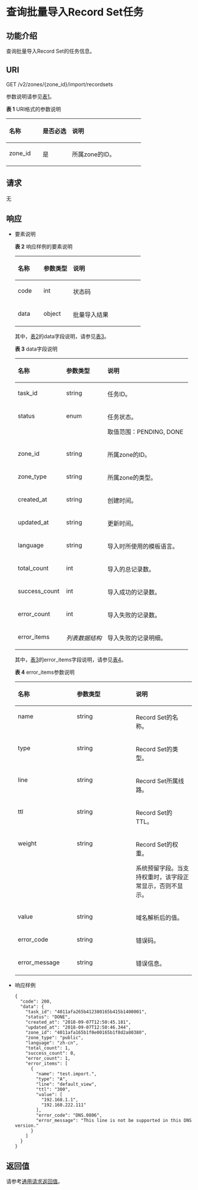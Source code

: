 # 查询批量导入Record Set任务<a name="ZH-CN_TOPIC_0130149200"></a>

## 功能介绍<a name="section29105235"></a>

查询批量导入Record Set的任务信息。

## URI<a name="section60620523"></a>

GET /v2/zones/\{zone\_id\}/import/recordsets

参数说明请参见[表1](#table40248354)。

**表 1**  URI格式的参数说明

<a name="table40248354"></a>
<table><thead align="left"><tr id="row24110047"><th class="cellrowborder" valign="top" width="24.92%" id="mcps1.2.4.1.1"><p id="p6756797"><a name="p6756797"></a><a name="p6756797"></a>名称</p>
</th>
<th class="cellrowborder" valign="top" width="21.89%" id="mcps1.2.4.1.2"><p id="p10429724"><a name="p10429724"></a><a name="p10429724"></a>是否必选</p>
</th>
<th class="cellrowborder" valign="top" width="53.190000000000005%" id="mcps1.2.4.1.3"><p id="p45492604"><a name="p45492604"></a><a name="p45492604"></a>说明</p>
</th>
</tr>
</thead>
<tbody><tr id="row67046586114158"><td class="cellrowborder" valign="top" width="24.92%" headers="mcps1.2.4.1.1 "><p id="p4583482295510"><a name="p4583482295510"></a><a name="p4583482295510"></a>zone_id</p>
</td>
<td class="cellrowborder" valign="top" width="21.89%" headers="mcps1.2.4.1.2 "><p id="p2163312295510"><a name="p2163312295510"></a><a name="p2163312295510"></a>是</p>
</td>
<td class="cellrowborder" valign="top" width="53.190000000000005%" headers="mcps1.2.4.1.3 "><p id="p6128908295528"><a name="p6128908295528"></a><a name="p6128908295528"></a>所属zone的ID。</p>
</td>
</tr>
</tbody>
</table>

## 请求<a name="section8713795"></a>

无

## 响应<a name="section11315292"></a>

-   要素说明

    **表 2**  响应样例的要素说明

    <a name="table21574462"></a>
    <table><thead align="left"><tr id="row41580444"><th class="cellrowborder" valign="top" width="20.41%" id="mcps1.2.4.1.1"><p id="p12572829"><a name="p12572829"></a><a name="p12572829"></a>名称</p>
    </th>
    <th class="cellrowborder" valign="top" width="23.47%" id="mcps1.2.4.1.2"><p id="p13543581"><a name="p13543581"></a><a name="p13543581"></a>参数类型</p>
    </th>
    <th class="cellrowborder" valign="top" width="56.120000000000005%" id="mcps1.2.4.1.3"><p id="p23288300"><a name="p23288300"></a><a name="p23288300"></a>说明</p>
    </th>
    </tr>
    </thead>
    <tbody><tr id="row7304143"><td class="cellrowborder" valign="top" width="20.41%" headers="mcps1.2.4.1.1 "><p id="p54764719"><a name="p54764719"></a><a name="p54764719"></a>code</p>
    </td>
    <td class="cellrowborder" valign="top" width="23.47%" headers="mcps1.2.4.1.2 "><p id="p5168558495612"><a name="p5168558495612"></a><a name="p5168558495612"></a>int</p>
    </td>
    <td class="cellrowborder" valign="top" width="56.120000000000005%" headers="mcps1.2.4.1.3 "><p id="p6626197095624"><a name="p6626197095624"></a><a name="p6626197095624"></a>状态码</p>
    </td>
    </tr>
    <tr id="row2133747418458"><td class="cellrowborder" valign="top" width="20.41%" headers="mcps1.2.4.1.1 "><p id="p5781953918458"><a name="p5781953918458"></a><a name="p5781953918458"></a>data</p>
    </td>
    <td class="cellrowborder" valign="top" width="23.47%" headers="mcps1.2.4.1.2 "><p id="p5469790918458"><a name="p5469790918458"></a><a name="p5469790918458"></a>object</p>
    </td>
    <td class="cellrowborder" valign="top" width="56.120000000000005%" headers="mcps1.2.4.1.3 "><p id="p5673028518536"><a name="p5673028518536"></a><a name="p5673028518536"></a>批量导入结果</p>
    </td>
    </tr>
    </tbody>
    </table>

    其中，[表2](#table21574462)的data字段说明，请参见[表3](#table18580737)。

    **表 3**  data字段说明

    <a name="table18580737"></a>
    <table><thead align="left"><tr id="zh-cn_topic_0037129968_zh-cn_topic_0037134404_row52466955175323"><th class="cellrowborder" valign="top" width="27.889999999999997%" id="mcps1.2.4.1.1"><p id="zh-cn_topic_0037129968_zh-cn_topic_0037134404_p2769858175323"><a name="zh-cn_topic_0037129968_zh-cn_topic_0037134404_p2769858175323"></a><a name="zh-cn_topic_0037129968_zh-cn_topic_0037134404_p2769858175323"></a>名称</p>
    </th>
    <th class="cellrowborder" valign="top" width="23.810000000000002%" id="mcps1.2.4.1.2"><p id="zh-cn_topic_0037129968_zh-cn_topic_0037134404_p46296309175323"><a name="zh-cn_topic_0037129968_zh-cn_topic_0037134404_p46296309175323"></a><a name="zh-cn_topic_0037129968_zh-cn_topic_0037134404_p46296309175323"></a>参数类型</p>
    </th>
    <th class="cellrowborder" valign="top" width="48.3%" id="mcps1.2.4.1.3"><p id="zh-cn_topic_0037129968_zh-cn_topic_0037134404_p62697904175323"><a name="zh-cn_topic_0037129968_zh-cn_topic_0037134404_p62697904175323"></a><a name="zh-cn_topic_0037129968_zh-cn_topic_0037134404_p62697904175323"></a>说明</p>
    </th>
    </tr>
    </thead>
    <tbody><tr id="zh-cn_topic_0037129968_zh-cn_topic_0037134404_row47909891175323"><td class="cellrowborder" valign="top" width="27.889999999999997%" headers="mcps1.2.4.1.1 "><p id="zh-cn_topic_0037129968_zh-cn_topic_0037134404_p64112397175323"><a name="zh-cn_topic_0037129968_zh-cn_topic_0037134404_p64112397175323"></a><a name="zh-cn_topic_0037129968_zh-cn_topic_0037134404_p64112397175323"></a>task_id</p>
    </td>
    <td class="cellrowborder" valign="top" width="23.810000000000002%" headers="mcps1.2.4.1.2 "><p id="zh-cn_topic_0037129968_zh-cn_topic_0037134404_p1660870175323"><a name="zh-cn_topic_0037129968_zh-cn_topic_0037134404_p1660870175323"></a><a name="zh-cn_topic_0037129968_zh-cn_topic_0037134404_p1660870175323"></a>string</p>
    </td>
    <td class="cellrowborder" valign="top" width="48.3%" headers="mcps1.2.4.1.3 "><p id="zh-cn_topic_0037129968_zh-cn_topic_0037134404_p1249204175323"><a name="zh-cn_topic_0037129968_zh-cn_topic_0037134404_p1249204175323"></a><a name="zh-cn_topic_0037129968_zh-cn_topic_0037134404_p1249204175323"></a>任务ID。</p>
    </td>
    </tr>
    <tr id="zh-cn_topic_0037129968_zh-cn_topic_0037134404_row6942422175323"><td class="cellrowborder" valign="top" width="27.889999999999997%" headers="mcps1.2.4.1.1 "><p id="zh-cn_topic_0037129968_zh-cn_topic_0037134404_p64097412175323"><a name="zh-cn_topic_0037129968_zh-cn_topic_0037134404_p64097412175323"></a><a name="zh-cn_topic_0037129968_zh-cn_topic_0037134404_p64097412175323"></a>status</p>
    </td>
    <td class="cellrowborder" valign="top" width="23.810000000000002%" headers="mcps1.2.4.1.2 "><p id="zh-cn_topic_0037129968_zh-cn_topic_0037134404_p44990515175323"><a name="zh-cn_topic_0037129968_zh-cn_topic_0037134404_p44990515175323"></a><a name="zh-cn_topic_0037129968_zh-cn_topic_0037134404_p44990515175323"></a>enum</p>
    </td>
    <td class="cellrowborder" valign="top" width="48.3%" headers="mcps1.2.4.1.3 "><p id="p3915545095742"><a name="p3915545095742"></a><a name="p3915545095742"></a>任务状态。</p>
    <p id="p5117746995747"><a name="p5117746995747"></a><a name="p5117746995747"></a>取值范围：PENDING, DONE</p>
    </td>
    </tr>
    <tr id="zh-cn_topic_0037129968_zh-cn_topic_0037134404_row61442071175323"><td class="cellrowborder" valign="top" width="27.889999999999997%" headers="mcps1.2.4.1.1 "><p id="zh-cn_topic_0037129968_zh-cn_topic_0037134404_p51194416175323"><a name="zh-cn_topic_0037129968_zh-cn_topic_0037134404_p51194416175323"></a><a name="zh-cn_topic_0037129968_zh-cn_topic_0037134404_p51194416175323"></a>zone_id</p>
    </td>
    <td class="cellrowborder" valign="top" width="23.810000000000002%" headers="mcps1.2.4.1.2 "><p id="zh-cn_topic_0037129968_zh-cn_topic_0037134404_p63301991175323"><a name="zh-cn_topic_0037129968_zh-cn_topic_0037134404_p63301991175323"></a><a name="zh-cn_topic_0037129968_zh-cn_topic_0037134404_p63301991175323"></a>string</p>
    </td>
    <td class="cellrowborder" valign="top" width="48.3%" headers="mcps1.2.4.1.3 "><p id="zh-cn_topic_0037129968_zh-cn_topic_0037134404_p43966660175323"><a name="zh-cn_topic_0037129968_zh-cn_topic_0037134404_p43966660175323"></a><a name="zh-cn_topic_0037129968_zh-cn_topic_0037134404_p43966660175323"></a>所属zone的ID。</p>
    </td>
    </tr>
    <tr id="zh-cn_topic_0037129968_zh-cn_topic_0037134404_row2176746175323"><td class="cellrowborder" valign="top" width="27.889999999999997%" headers="mcps1.2.4.1.1 "><p id="zh-cn_topic_0037129968_zh-cn_topic_0037134404_p11805366175323"><a name="zh-cn_topic_0037129968_zh-cn_topic_0037134404_p11805366175323"></a><a name="zh-cn_topic_0037129968_zh-cn_topic_0037134404_p11805366175323"></a>zone_type</p>
    </td>
    <td class="cellrowborder" valign="top" width="23.810000000000002%" headers="mcps1.2.4.1.2 "><p id="zh-cn_topic_0037129968_zh-cn_topic_0037134404_p1051908175323"><a name="zh-cn_topic_0037129968_zh-cn_topic_0037134404_p1051908175323"></a><a name="zh-cn_topic_0037129968_zh-cn_topic_0037134404_p1051908175323"></a>string</p>
    </td>
    <td class="cellrowborder" valign="top" width="48.3%" headers="mcps1.2.4.1.3 "><p id="zh-cn_topic_0037129968_zh-cn_topic_0037134404_p10043845175323"><a name="zh-cn_topic_0037129968_zh-cn_topic_0037134404_p10043845175323"></a><a name="zh-cn_topic_0037129968_zh-cn_topic_0037134404_p10043845175323"></a>所属zone的类型。</p>
    </td>
    </tr>
    <tr id="row85240571019"><td class="cellrowborder" valign="top" width="27.889999999999997%" headers="mcps1.2.4.1.1 "><p id="p193600321019"><a name="p193600321019"></a><a name="p193600321019"></a>created_at</p>
    </td>
    <td class="cellrowborder" valign="top" width="23.810000000000002%" headers="mcps1.2.4.1.2 "><p id="p246587881019"><a name="p246587881019"></a><a name="p246587881019"></a>string</p>
    </td>
    <td class="cellrowborder" valign="top" width="48.3%" headers="mcps1.2.4.1.3 "><p id="p512048121019"><a name="p512048121019"></a><a name="p512048121019"></a>创建时间。</p>
    </td>
    </tr>
    <tr id="row5744492010112"><td class="cellrowborder" valign="top" width="27.889999999999997%" headers="mcps1.2.4.1.1 "><p id="p2252695810112"><a name="p2252695810112"></a><a name="p2252695810112"></a>updated_at</p>
    </td>
    <td class="cellrowborder" valign="top" width="23.810000000000002%" headers="mcps1.2.4.1.2 "><p id="p1274431610112"><a name="p1274431610112"></a><a name="p1274431610112"></a>string</p>
    </td>
    <td class="cellrowborder" valign="top" width="48.3%" headers="mcps1.2.4.1.3 "><p id="p2565671510112"><a name="p2565671510112"></a><a name="p2565671510112"></a>更新时间。</p>
    </td>
    </tr>
    <tr id="row653970501024"><td class="cellrowborder" valign="top" width="27.889999999999997%" headers="mcps1.2.4.1.1 "><p id="p626696941024"><a name="p626696941024"></a><a name="p626696941024"></a>language</p>
    </td>
    <td class="cellrowborder" valign="top" width="23.810000000000002%" headers="mcps1.2.4.1.2 "><p id="p430804831024"><a name="p430804831024"></a><a name="p430804831024"></a>string</p>
    </td>
    <td class="cellrowborder" valign="top" width="48.3%" headers="mcps1.2.4.1.3 "><p id="p669671211024"><a name="p669671211024"></a><a name="p669671211024"></a>导入时所使用的模板语言。</p>
    </td>
    </tr>
    <tr id="zh-cn_topic_0037129968_zh-cn_topic_0037134404_row38132372175323"><td class="cellrowborder" valign="top" width="27.889999999999997%" headers="mcps1.2.4.1.1 "><p id="zh-cn_topic_0037129968_zh-cn_topic_0037134404_p37461920175323"><a name="zh-cn_topic_0037129968_zh-cn_topic_0037134404_p37461920175323"></a><a name="zh-cn_topic_0037129968_zh-cn_topic_0037134404_p37461920175323"></a>total_count</p>
    </td>
    <td class="cellrowborder" valign="top" width="23.810000000000002%" headers="mcps1.2.4.1.2 "><p id="zh-cn_topic_0037129968_zh-cn_topic_0037134404_p27536075175323"><a name="zh-cn_topic_0037129968_zh-cn_topic_0037134404_p27536075175323"></a><a name="zh-cn_topic_0037129968_zh-cn_topic_0037134404_p27536075175323"></a>int</p>
    </td>
    <td class="cellrowborder" valign="top" width="48.3%" headers="mcps1.2.4.1.3 "><p id="p5720905195922"><a name="p5720905195922"></a><a name="p5720905195922"></a>导入的总记录数。</p>
    </td>
    </tr>
    <tr id="zh-cn_topic_0037129968_zh-cn_topic_0037134404_row20796819175323"><td class="cellrowborder" valign="top" width="27.889999999999997%" headers="mcps1.2.4.1.1 "><p id="zh-cn_topic_0037129968_zh-cn_topic_0037134404_p4811553175323"><a name="zh-cn_topic_0037129968_zh-cn_topic_0037134404_p4811553175323"></a><a name="zh-cn_topic_0037129968_zh-cn_topic_0037134404_p4811553175323"></a>success_count</p>
    </td>
    <td class="cellrowborder" valign="top" width="23.810000000000002%" headers="mcps1.2.4.1.2 "><p id="zh-cn_topic_0037129968_zh-cn_topic_0037134404_p47559731175323"><a name="zh-cn_topic_0037129968_zh-cn_topic_0037134404_p47559731175323"></a><a name="zh-cn_topic_0037129968_zh-cn_topic_0037134404_p47559731175323"></a>int</p>
    </td>
    <td class="cellrowborder" valign="top" width="48.3%" headers="mcps1.2.4.1.3 "><p id="p569929461007"><a name="p569929461007"></a><a name="p569929461007"></a>导入成功的记录数。</p>
    </td>
    </tr>
    <tr id="zh-cn_topic_0037129968_zh-cn_topic_0037134404_row13978060175323"><td class="cellrowborder" valign="top" width="27.889999999999997%" headers="mcps1.2.4.1.1 "><p id="zh-cn_topic_0037129968_zh-cn_topic_0037134404_p43388342175323"><a name="zh-cn_topic_0037129968_zh-cn_topic_0037134404_p43388342175323"></a><a name="zh-cn_topic_0037129968_zh-cn_topic_0037134404_p43388342175323"></a>error_count</p>
    </td>
    <td class="cellrowborder" valign="top" width="23.810000000000002%" headers="mcps1.2.4.1.2 "><p id="zh-cn_topic_0037129968_zh-cn_topic_0037134404_p29596719175323"><a name="zh-cn_topic_0037129968_zh-cn_topic_0037134404_p29596719175323"></a><a name="zh-cn_topic_0037129968_zh-cn_topic_0037134404_p29596719175323"></a>int</p>
    </td>
    <td class="cellrowborder" valign="top" width="48.3%" headers="mcps1.2.4.1.3 "><p id="zh-cn_topic_0037129968_zh-cn_topic_0037134404_p30492925175323"><a name="zh-cn_topic_0037129968_zh-cn_topic_0037134404_p30492925175323"></a><a name="zh-cn_topic_0037129968_zh-cn_topic_0037134404_p30492925175323"></a>导入失败的记录数。</p>
    </td>
    </tr>
    <tr id="zh-cn_topic_0037129968_zh-cn_topic_0037134404_row23148559175323"><td class="cellrowborder" valign="top" width="27.889999999999997%" headers="mcps1.2.4.1.1 "><p id="zh-cn_topic_0037129968_zh-cn_topic_0037134404_p36524189175323"><a name="zh-cn_topic_0037129968_zh-cn_topic_0037134404_p36524189175323"></a><a name="zh-cn_topic_0037129968_zh-cn_topic_0037134404_p36524189175323"></a>error_items</p>
    </td>
    <td class="cellrowborder" valign="top" width="23.810000000000002%" headers="mcps1.2.4.1.2 "><p id="zh-cn_topic_0037129968_zh-cn_topic_0037134404_p47080972175323"><a name="zh-cn_topic_0037129968_zh-cn_topic_0037134404_p47080972175323"></a><a name="zh-cn_topic_0037129968_zh-cn_topic_0037134404_p47080972175323"></a><em id="i1309797110321"><a name="i1309797110321"></a><a name="i1309797110321"></a>列表数据结构</em></p>
    </td>
    <td class="cellrowborder" valign="top" width="48.3%" headers="mcps1.2.4.1.3 "><p id="zh-cn_topic_0037129968_zh-cn_topic_0037134404_p15737135175323"><a name="zh-cn_topic_0037129968_zh-cn_topic_0037134404_p15737135175323"></a><a name="zh-cn_topic_0037129968_zh-cn_topic_0037134404_p15737135175323"></a>导入失败的记录明细。</p>
    </td>
    </tr>
    </tbody>
    </table>

    其中，[表3](#table18580737)的error\_items字段说明，请参见[表4](#table9971756154520)。

    **表 4**  error\_items参数说明

    <a name="table9971756154520"></a>
    <table><thead align="left"><tr id="zh-cn_topic_0037134402_row58979189175457"><th class="cellrowborder" valign="top" width="33.33333333333333%" id="mcps1.2.4.1.1"><p id="zh-cn_topic_0037134402_p46156243175457"><a name="zh-cn_topic_0037134402_p46156243175457"></a><a name="zh-cn_topic_0037134402_p46156243175457"></a>名称</p>
    </th>
    <th class="cellrowborder" valign="top" width="33.33333333333333%" id="mcps1.2.4.1.2"><p id="zh-cn_topic_0037134402_p47668234175457"><a name="zh-cn_topic_0037134402_p47668234175457"></a><a name="zh-cn_topic_0037134402_p47668234175457"></a>参数类型</p>
    </th>
    <th class="cellrowborder" valign="top" width="33.33333333333333%" id="mcps1.2.4.1.3"><p id="zh-cn_topic_0037134402_p35921708175457"><a name="zh-cn_topic_0037134402_p35921708175457"></a><a name="zh-cn_topic_0037134402_p35921708175457"></a>说明</p>
    </th>
    </tr>
    </thead>
    <tbody><tr id="zh-cn_topic_0037134402_row54859922175457"><td class="cellrowborder" valign="top" width="33.33333333333333%" headers="mcps1.2.4.1.1 "><p id="zh-cn_topic_0037134402_p14468674175457"><a name="zh-cn_topic_0037134402_p14468674175457"></a><a name="zh-cn_topic_0037134402_p14468674175457"></a>name</p>
    </td>
    <td class="cellrowborder" valign="top" width="33.33333333333333%" headers="mcps1.2.4.1.2 "><p id="zh-cn_topic_0037134402_p31111955175457"><a name="zh-cn_topic_0037134402_p31111955175457"></a><a name="zh-cn_topic_0037134402_p31111955175457"></a>string</p>
    </td>
    <td class="cellrowborder" valign="top" width="33.33333333333333%" headers="mcps1.2.4.1.3 "><p id="p6308186310615"><a name="p6308186310615"></a><a name="p6308186310615"></a>Record Set的名称。</p>
    </td>
    </tr>
    <tr id="row264107011054"><td class="cellrowborder" valign="top" width="33.33333333333333%" headers="mcps1.2.4.1.1 "><p id="p482421911054"><a name="p482421911054"></a><a name="p482421911054"></a>type</p>
    </td>
    <td class="cellrowborder" valign="top" width="33.33333333333333%" headers="mcps1.2.4.1.2 "><p id="p153034241054"><a name="p153034241054"></a><a name="p153034241054"></a>string</p>
    </td>
    <td class="cellrowborder" valign="top" width="33.33333333333333%" headers="mcps1.2.4.1.3 "><p id="p316178701054"><a name="p316178701054"></a><a name="p316178701054"></a>Record Set的类型。</p>
    </td>
    </tr>
    <tr id="row351137031056"><td class="cellrowborder" valign="top" width="33.33333333333333%" headers="mcps1.2.4.1.1 "><p id="p482014261056"><a name="p482014261056"></a><a name="p482014261056"></a>line</p>
    </td>
    <td class="cellrowborder" valign="top" width="33.33333333333333%" headers="mcps1.2.4.1.2 "><p id="p120013951056"><a name="p120013951056"></a><a name="p120013951056"></a>string</p>
    </td>
    <td class="cellrowborder" valign="top" width="33.33333333333333%" headers="mcps1.2.4.1.3 "><p id="p325889331056"><a name="p325889331056"></a><a name="p325889331056"></a>Record Set所属线路。</p>
    </td>
    </tr>
    <tr id="row578224491058"><td class="cellrowborder" valign="top" width="33.33333333333333%" headers="mcps1.2.4.1.1 "><p id="p121123811058"><a name="p121123811058"></a><a name="p121123811058"></a>ttl</p>
    </td>
    <td class="cellrowborder" valign="top" width="33.33333333333333%" headers="mcps1.2.4.1.2 "><p id="p415788181058"><a name="p415788181058"></a><a name="p415788181058"></a>string</p>
    </td>
    <td class="cellrowborder" valign="top" width="33.33333333333333%" headers="mcps1.2.4.1.3 "><p id="p124410831058"><a name="p124410831058"></a><a name="p124410831058"></a>Record Set的TTL。</p>
    </td>
    </tr>
    <tr id="row1335802210510"><td class="cellrowborder" valign="top" width="33.33333333333333%" headers="mcps1.2.4.1.1 "><p id="p528222610510"><a name="p528222610510"></a><a name="p528222610510"></a>weight</p>
    </td>
    <td class="cellrowborder" valign="top" width="33.33333333333333%" headers="mcps1.2.4.1.2 "><p id="p2520717510510"><a name="p2520717510510"></a><a name="p2520717510510"></a>string</p>
    </td>
    <td class="cellrowborder" valign="top" width="33.33333333333333%" headers="mcps1.2.4.1.3 "><p id="p2851528010510"><a name="p2851528010510"></a><a name="p2851528010510"></a>Record Set的权重。</p>
    <p id="p3854865710138"><a name="p3854865710138"></a><a name="p3854865710138"></a>系统预留字段。当支持权重时，该字段正常显示，否则不显示。</p>
    </td>
    </tr>
    <tr id="row11785410512"><td class="cellrowborder" valign="top" width="33.33333333333333%" headers="mcps1.2.4.1.1 "><p id="p5978200910512"><a name="p5978200910512"></a><a name="p5978200910512"></a>value</p>
    </td>
    <td class="cellrowborder" valign="top" width="33.33333333333333%" headers="mcps1.2.4.1.2 "><p id="p1050457010512"><a name="p1050457010512"></a><a name="p1050457010512"></a>string</p>
    </td>
    <td class="cellrowborder" valign="top" width="33.33333333333333%" headers="mcps1.2.4.1.3 "><p id="p4556384310512"><a name="p4556384310512"></a><a name="p4556384310512"></a>域名解析后的值。</p>
    </td>
    </tr>
    <tr id="row3977948110513"><td class="cellrowborder" valign="top" width="33.33333333333333%" headers="mcps1.2.4.1.1 "><p id="p6442468810513"><a name="p6442468810513"></a><a name="p6442468810513"></a>error_code</p>
    </td>
    <td class="cellrowborder" valign="top" width="33.33333333333333%" headers="mcps1.2.4.1.2 "><p id="p5101721110513"><a name="p5101721110513"></a><a name="p5101721110513"></a>string</p>
    </td>
    <td class="cellrowborder" valign="top" width="33.33333333333333%" headers="mcps1.2.4.1.3 "><p id="p3875343110513"><a name="p3875343110513"></a><a name="p3875343110513"></a>错误码。</p>
    </td>
    </tr>
    <tr id="row4928252010515"><td class="cellrowborder" valign="top" width="33.33333333333333%" headers="mcps1.2.4.1.1 "><p id="p3404070410515"><a name="p3404070410515"></a><a name="p3404070410515"></a>error_message</p>
    </td>
    <td class="cellrowborder" valign="top" width="33.33333333333333%" headers="mcps1.2.4.1.2 "><p id="p583362210515"><a name="p583362210515"></a><a name="p583362210515"></a>string</p>
    </td>
    <td class="cellrowborder" valign="top" width="33.33333333333333%" headers="mcps1.2.4.1.3 "><p id="p276141010515"><a name="p276141010515"></a><a name="p276141010515"></a>错误信息。</p>
    </td>
    </tr>
    </tbody>
    </table>


-   响应样例

    ```
    {
      "code": 200,
      "data": {
        "task_id": "4011afa265b412380165b415b1400001",
        "status": "DONE",
        "created_at": "2018-09-07T12:50:45.181",
        "updated_at": "2018-09-07T12:50:46.344",
        "zone_id": "4011afa165b1f0e00165b1f8d2a80380",
        "zone_type": "public",
        "language": "zh-cn",
        "total_count": 1,
        "success_count": 0,
        "error_count": 1,
        "error_items": [
          {
            "name": "test.import.",
            "type": "A",
            "line": "default_view",
            "ttl": "300",
            "value": [
              "192.168.1.1",
              "192.168.222.111"
            ],
            "error_code": "DNS.0806",
            "error_message": "This line is not be supported in this DNS version."
          }
        ]
      }
    }
    ```


## 返回值<a name="section34728767"></a>

请参考[通用请求返回值](通用请求返回值.md)。

